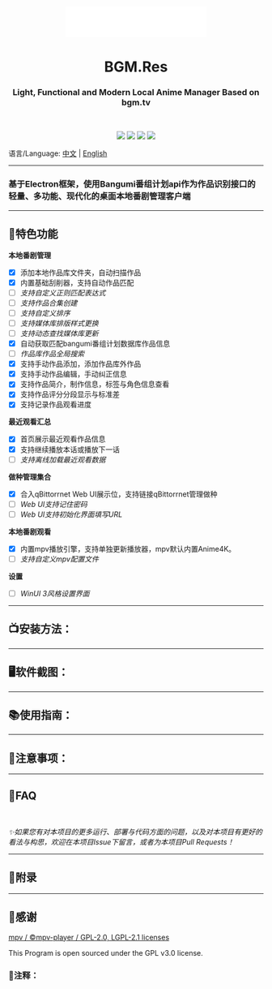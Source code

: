 <p align="center">
<img src="./assets/bgm.res.png" width="279" height="60"></p>
<h1 align="center"> BGM.Res </h1>
<h3 align="center"> Light, Functional and Modern Local Anime Manager Based on bgm.tv</h3>
<br/>
<p align="center">
<img src="https://img.shields.io/badge/Build-passing-green.svg?style=flat-square">
<img src="https://img.shields.io/badge/Version-0.11.0 Beta-pink.svg?style=flat-square">
<img src="https://img.shields.io/badge/Electron-22.0.0-blue.svg?style=flat-square">
<img src="https://img.shields.io/badge/License-GPL v3.0-purple.svg?style=flat-square">
</p>

语言/Language:
[中文](https://github.com/JimHans/bgm.res/blob/master/README.md) | [English](https://github.com/JimHans/bgm.res/blob/master/README_EN.md)

---

### 基于Electron框架，使用Bangumi番组计划api作为作品识别接口的轻量、多功能、现代化的桌面本地番剧管理客户端
---
## 🎰特色功能
**本地番剧管理**
- [x] 添加本地作品库文件夹，自动扫描作品
- [x] 内置基础刮削器，支持自动作品匹配
- [ ] *支持自定义正则匹配表达式*
- [ ] *支持作品合集创建*
- [ ] *支持自定义排序*
- [ ] *支持媒体库排版样式更换*
- [ ] *支持动态查找媒体库更新*
- [x] 自动获取匹配bangumi番组计划数据库作品信息
- [ ] *作品库作品全局搜索*
- [x] 支持手动作品添加，添加作品库外作品
- [x] 支持手动作品编辑，手动纠正信息
- [x] 支持作品简介，制作信息，标签与角色信息查看
- [x] 支持作品评分分段显示与标准差
- [x] 支持记录作品观看进度

**最近观看汇总**
- [x] 首页展示最近观看作品信息
- [x] 支持继续播放本话或播放下一话
- [ ] *支持离线加载最近观看数据*

**做种管理集合**
- [x] 合入qBittorrnet Web UI展示位，支持链接qBittorrnet管理做种
- [ ] *Web UI支持记住密码*
- [ ] *Web UI支持初始化界面填写URL*

**本地番剧观看**
- [x] 内置mpv播放引擎，支持单独更新播放器，mpv默认内置Anime4K。
- [ ] *支持自定义mpv配置文件*

**设置**
- [ ] *WinUI 3风格设置界面*
---
## 📺安装方法：
---
## 🖥软件截图：
---
## 📚使用指南：

---
## 📌注意事项：

---
## 🤔FAQ

<br/>

*✨如果您有对本项目的更多运行、部署与代码方面的问题，以及对本项目有更好的看法与构思，欢迎在本项目Issue下留言，或者为本项目Pull Requests！*

---

## 📝附录


---
## 🧡感谢

[mpv / ©mpv-player / GPL-2.0, LGPL-2.1 licenses][1]  

This Program is open sourced under the GPL v3.0 license.

### 🔗注释：

  [1]: https://github.com/mpv-player/mpv